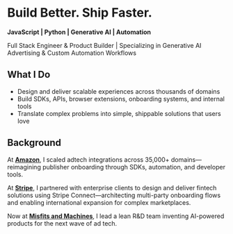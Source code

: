 # Build Better. Ship Faster.

**JavaScript | Python | Generative AI | Automation**

Full Stack Engineer & Product Builder | Specializing in Generative AI Advertising & Custom Automation Workflows

## What I Do 
- Design and deliver scalable experiences across thousands of domains  
- Build SDKs, APIs, browser extensions, onboarding systems, and internal tools  
- Translate complex problems into simple, shippable solutions that users love

## Background
At [**Amazon**](https://www.amazon.com), I scaled adtech integrations across 35,000+ domains—reimagining publisher onboarding through SDKs, automation, and developer tools.  

At [**Stripe**](https://stripe.com), I partnered with enterprise clients to design and deliver fintech solutions using Stripe Connect—architecting multi-party onboarding flows and enabling international expansion for complex marketplaces.

Now at [**Misfits and Machines**](https://www.misfitsandmachines.com), I lead a lean R&D team inventing AI-powered products for the next wave of ad tech.


